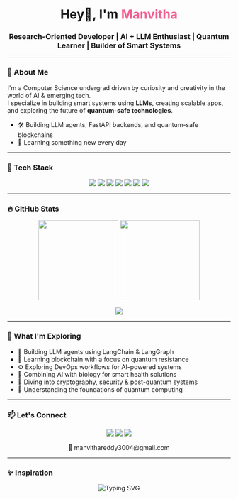 <h1 align="center">Hey👋, I'm <span style="color:#f06292;">Manvitha</span></h1>
<h3 align="center">Research-Oriented Developer | AI + LLM Enthusiast | Quantum Learner | Builder of Smart Systems</h3>

---

### 🧠 About Me

I'm a Computer Science undergrad driven by curiosity and creativity in the world of AI & emerging tech.  
I specialize in building smart systems using **LLMs**, creating scalable apps, and exploring the future of **quantum-safe technologies**.

- 🛠️ Building LLM agents, FastAPI backends, and quantum-safe blockchains  
- 🌱 Learning something new every day

---

### 🚀 Tech Stack

<p align="center">
  <img src="https://img.shields.io/badge/-Python-3776AB?logo=python&logoColor=white&style=for-the-badge"/>
  <img src="https://img.shields.io/badge/-JavaScript-F7DF1E?logo=javascript&logoColor=black&style=for-the-badge"/>
  <img src="https://img.shields.io/badge/-FastAPI-005F73?logo=fastapi&logoColor=white&style=for-the-badge"/>
  <img src="https://img.shields.io/badge/-LangChain-00BFA5?style=for-the-badge"/>
  <img src="https://img.shields.io/badge/-Next.js-000?logo=nextdotjs&style=for-the-badge"/>
  <img src="https://img.shields.io/badge/-MongoDB-4EA94B?logo=mongodb&logoColor=white&style=for-the-badge"/>
  <img src="https://img.shields.io/badge/-Docker-2496ED?logo=docker&logoColor=white&style=for-the-badge"/>
</p>

---

### 🔥 GitHub Stats

<p align="center">
  <img src="https://github-readme-stats.vercel.app/api?username=Manvitha3004&show_icons=true&theme=radical" height="180" />
  <img src="https://github-readme-stats.vercel.app/api/top-langs/?username=Manvitha3004&layout=compact&theme=radical" height="180"/>
</p>

<p align="center">
  <img src="https://streak-stats.demolab.com?user=Manvitha3004&theme=radical&hide_border=true" />
</p>

---

### 🌱 What I'm Exploring

- 🧠 Building LLM agents using LangChain & LangGraph  
- 🔗 Learning blockchain with a focus on quantum resistance  
- ⚙️ Exploring DevOps workflows for AI-powered systems  
- 🧬 Combining AI with biology for smart health solutions  
- 🔐 Diving into cryptography, security & post-quantum systems  
- 🔭 Understanding the foundations of quantum computing  

---

### 📫 Let's Connect

<p align="center">
  <a href="https://www.linkedin.com/in/manvitha-reddy-812026256/">
    <img src="https://img.shields.io/badge/-LinkedIn-0A66C2?logo=linkedin&logoColor=white&style=flat-square" />
  </a>
  <a href="https://github.com/Manvitha3004">
    <img src="https://img.shields.io/badge/-GitHub-181717?logo=github&logoColor=white&style=flat-square" />
  </a>
  <a href="https://leetcode.com/u/Manvithareddy30/">
    <img src="https://img.shields.io/badge/-LeetCode-FFA116?logo=leetcode&logoColor=white&style=flat-square" />
  </a>
</p>

<p align="center">
  📧 manvithareddy3004@gmail.com
</p>

---

### ✨ Inspiration

<p align="center">
  <img src="https://readme-typing-svg.demolab.com?font=Fira+Code&pause=1000&color=F06292&center=true&width=1000&lines=Stay+curious,+build+boldly,+and+let+your+code+tell+your+story." alt="Typing SVG" />
</p>
